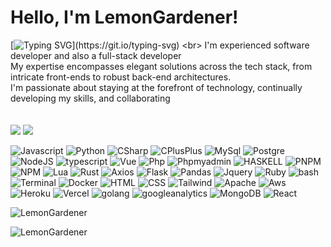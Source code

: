 # Hello, I'm LemonGardener!
[![Typing SVG](https://readme-typing-svg.demolab.com?font=Fira+Code&pause=1000&width=435&separator=%3C&lines=Welcome%2C+User.username();)](https://git.io/typing-svg)
<br>
I'm experienced software developer and also a full-stack developer<br>
My expertise encompasses elegant solutions across the tech stack, from intricate front-ends to robust back-end architectures. <br>
I'm passionate about staying at the forefront of technology, continually developing my skills, and collaborating <br> 
<br><br>
<a href="https://instagram.com/linkodev"><img src="https://img.shields.io/badge/Instagram-ffffff?style=for-the-badge&logo=instagram&labelColor=ffffff&color=a83250"></a>
<img src="https://komarev.com/ghpvc/?username=LemonGardener&style=for-the-badge&color=3344f5">

![Javascript](https://img.shields.io/badge/Javascript-ffffff?style=for-the-badge&logo=javascript&color=5e5839)
![Python](https://img.shields.io/badge/Python-ffffff?style=for-the-badge&logo=python&logoColor=fff&color=%235487a8)
![CSharp](https://img.shields.io/badge/C%23-ffffff?style=for-the-badge&logo=csharp&color=%23573c8c)
![CPlusPlus](https://img.shields.io/badge/C%2B%2B-ffffff?style=for-the-badge&logo=cplusplus&color=%233c5f8c)
![MySql](https://img.shields.io/badge/MySql-ffffff?style=for-the-badge&logo=mysql&logoColor=%23fff&color=%234795d1)
![Postgre](https://img.shields.io/badge/Postgre-ffffff?style=for-the-badge&logo=postgresql&logoColor=%23fff&color=%231d5682)
![NodeJS](https://img.shields.io/badge/NodeJS-ffffff?style=for-the-badge&logo=nodedotjs&color=%23282928)
![typescript](https://img.shields.io/badge/TypeScript-ffffff?style=for-the-badge&logo=typescript&logoColor=fff&color=3178c6)
![Vue](https://img.shields.io/badge/Vue-ffffff?style=for-the-badge&logo=vuedotjs&color=%231c1c1c)
![Php](https://img.shields.io/badge/PHP-ffffff?style=for-the-badge&logo=php&logoColor=fff&color=%235536c7)
![Phpmyadmin](https://img.shields.io/badge/PHPMYADMIN-ffffff?style=for-the-badge&logo=phpmyadmin&logoColor=%23fff&color=%23465791)
![HASKELL](https://img.shields.io/badge/HASKELL-ffffff?style=for-the-badge&logo=haskell&color=%23604691)
![PNPM](https://img.shields.io/badge/PNPM-ffffff?style=for-the-badge&logo=pnpm&color=%23212121)
![NPM](https://img.shields.io/badge/NPM-ffffff?style=for-the-badge&logo=npm&color=%23141414)
![Lua](https://img.shields.io/badge/Lua-ffffff?style=for-the-badge&logo=lua&color=%234729a3)
![Rust](https://img.shields.io/badge/RUST-ffffff?style=for-the-badge&logo=rust&color=%23f76331)
![Axios](https://img.shields.io/badge/Axios-ffffff?style=for-the-badge&logo=axios&color=%237c21fc)
![Flask](https://img.shields.io/badge/FLASK-ffffff?style=for-the-badge&logo=flask&color=%230f0f0f)
![Pandas](https://img.shields.io/badge/PANDAS-ffffff?style=for-the-badge&logo=pandas&color=%2319215e)
![Jquery](https://img.shields.io/badge/JQUERY-ffffff?style=for-the-badge&logo=jquery&color=%234f5dc2)
![Ruby](https://img.shields.io/badge/RUBY-ffffff?style=for-the-badge&logo=ruby&color=%23c93030)
![bash](https://img.shields.io/badge/bash-ffffff?style=for-the-badge&logo=gnubash&logoColor=fff&color=%23141414)
![Terminal](https://img.shields.io/badge/TERMINAL-ffffff?style=for-the-badge&logo=windowsterminal&color=%23050505)
![Docker](https://img.shields.io/badge/docker-ffffff?style=for-the-badge&logo=docker&logoColor=fff&color=%233448c9)
![HTML](https://img.shields.io/badge/HTML-ffffff?style=for-the-badge&logo=html5&logoColor=fff&color=%23eb5426)
![CSS](https://img.shields.io/badge/CSS-ffffff?style=for-the-badge&logo=css3&color=%234664a3)
![Tailwind](https://img.shields.io/badge/Tailwind-ffffff?style=for-the-badge&logo=tailwindcss&color=%231c1c1c)
![Apache](https://img.shields.io/badge/APACHE-ffffff?style=for-the-badge&logo=apache&color=%23e64752)
![Aws](https://img.shields.io/badge/Aws-ffffff?style=for-the-badge&logo=amazonaws&color=%23e68647)
![Heroku](https://img.shields.io/badge/Heroku-ffffff?style=for-the-badge&logo=heroku&color=%234d08a6)
![Vercel](https://img.shields.io/badge/Vercel-ffffff?style=for-the-badge&logo=vercel&color=%230f0f0f)
![golang](https://img.shields.io/badge/Golang-ffffff?style=for-the-badge&logo=go&logoColor=fff&color=%230771db)
![googleanalytics](https://img.shields.io/badge/Google%20Analytics-ffffff?style=for-the-badge&logo=googleanalytics&logoColor=fff&color=%23f27b0c)
![MongoDB](https://img.shields.io/badge/MongoDB-ffffff?style=for-the-badge&logo=mongodb&logoColor=fff&color=%23239e5a)
![React](https://img.shields.io/badge/REACT-ffffff?style=for-the-badge&logo=react&logoColor=fff&color=%2333c1f5)


![LemonGardener](https://github-readme-stats.vercel.app/api/top-langs?username=LemonGardener&show_icons=true&theme=tokyonight&layout=compact)

![LemonGardener](https://github-readme-stats.vercel.app/api?username=LemonGardener&show_icons=true&theme=tokyonight&hide=["issues"])

